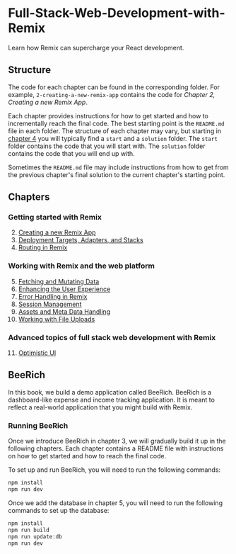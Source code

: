 # Full-Stack-Web-Development-with-Remix

Learn how Remix can supercharge your React development.

## Structure

The code for each chapter can be found in the corresponding folder. For example, `2-creating-a-new-remix-app` contains the code for _Chapter 2, Creating a new Remix App_.

Each chapter provides instructions for how to get started and how to incrementally reach the final code. The best starting point is the `README.md` file in each folder. The structure of each chapter may vary, but starting in [chapter 4](4-routing-in-remix/) you will typically find a `start` and a `solution` folder. The `start` folder contains the code that you will start with. The `solution` folder contains the code that you will end up with.

Sometimes the `README.md` file may include instructions from how to get from the previous chapter's final solution to the current chapter's starting point.

## Chapters

### Getting started with Remix

2.  [Creating a new Remix App](02-creating-a-new-remix-app/)
3.  [Deployment Targets, Adapters, and Stacks](03-deployment-targets-adapters-and-stacks)
4.  [Routing in Remix](04-routing-in-remix/)

### Working with Remix and the web platform

5.  [Fetching and Mutating Data](05-fetching-and-mutating-data/)
6.  [Enhancing the User Experience](06-enhancing-the-user-experience/)
7.  [Error Handling in Remix](07-error-handling-in-remix/)
8.  [Session Management](08-session-management/)
9.  [Assets and Meta Data Handling](09-assets-and-meta-data-handling/)
10. [Working with File Uploads](10-working-with-file-uploads/)

### Advanced topics of full stack web development with Remix

11. [Optimistic UI](11-optimistic-ui/)

## BeeRich

In this book, we build a demo application called BeeRich. BeeRich is a dashboard-like expense and income tracking application. It is meant to
reflect a real-world application that you might build with Remix.

### Running BeeRich

Once we introduce BeeRich in chapter 3, we will gradually build it up in the following chapters. Each chapter contains a README file with instructions on how to get started and how to reach the final code.

To set up and run BeeRich, you will need to run the following commands:

```bash
npm install
npm run dev
```

Once we add the database in chapter 5, you will need to run the following commands to set up the database:

```bash
npm install
npm run build
npm run update:db
npm run dev
```
